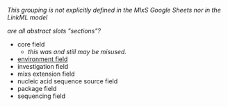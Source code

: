 _This grouping is not explicitly defined in the MIxS Google Sheets nor in the LinkML model_

_are all abstract slots "sections"?_

* core field
  * _this was and still may be misused._
* [environment field](environment_field.md)
* investigation field
* mixs extension field
* nucleic acid sequence source field
* package field
* sequencing field